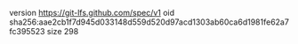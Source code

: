 version https://git-lfs.github.com/spec/v1
oid sha256:aae2cb1f7d945d033148d559d520d97acd1303ab60ca6d1981fe62a7fc395523
size 298
